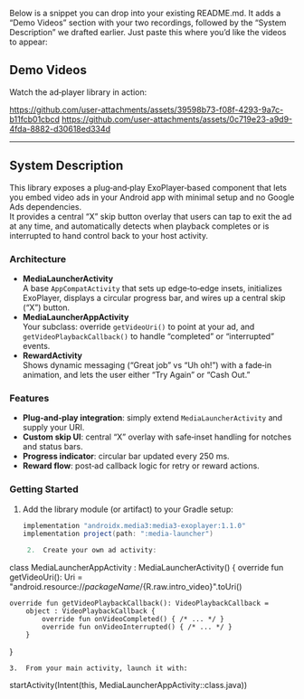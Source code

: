 Below is a snippet you can drop into your existing README.md. It adds a “Demo Videos” section with your two recordings, followed by the “System Description” we drafted earlier. Just paste this where you’d like the videos to appear:

## Demo Videos

Watch the ad‑player library in action:

https://github.com/user-attachments/assets/39598b73-f08f-4293-9a7c-b11fcb01cbcd
https://github.com/user-attachments/assets/0c719e23-a9d9-4fda-8882-d30618ed334d

---

## System Description

This library exposes a plug‑and‑play ExoPlayer‑based component that lets you embed video ads in your Android app with minimal setup and no Google Ads dependencies.  
It provides a central “X” skip button overlay that users can tap to exit the ad at any time, and automatically detects when playback completes or is interrupted to hand control back to your host activity.

### Architecture

- **MediaLauncherActivity**  
  A base `AppCompatActivity` that sets up edge‑to‑edge insets, initializes ExoPlayer, displays a circular progress bar, and wires up a central skip (“X”) button.  
- **MediaLauncherAppActivity**  
  Your subclass: override `getVideoUri()` to point at your ad, and `getVideoPlaybackCallback()` to handle “completed” or “interrupted” events.  
- **RewardActivity**  
  Shows dynamic messaging (“Great job” vs “Uh oh!”) with a fade‑in animation, and lets the user either “Try Again” or “Cash Out.”

### Features

- **Plug‑and‑play integration**: simply extend `MediaLauncherActivity` and supply your URI.  
- **Custom skip UI**: central “X” overlay with safe‑inset handling for notches and status bars.  
- **Progress indicator**: circular bar updated every 250 ms.  
- **Reward flow**: post‑ad callback logic for retry or reward actions.

### Getting Started

1. Add the library module (or artifact) to your Gradle setup:  
   ```groovy
   implementation "androidx.media3:media3-exoplayer:1.1.0"
   implementation project(path: ":media-launcher")

	2.	Create your own ad activity:

class MediaLauncherAppActivity : MediaLauncherActivity() {
    override fun getVideoUri(): Uri =
        "android.resource://$packageName/${R.raw.intro_video}".toUri()

    override fun getVideoPlaybackCallback(): VideoPlaybackCallback =
        object : VideoPlaybackCallback {
            override fun onVideoCompleted() { /* ... */ }
            override fun onVideoInterrupted() { /* ... */ }
        }
}


	3.	From your main activity, launch it with:

startActivity(Intent(this, MediaLauncherAppActivity::class.java))
